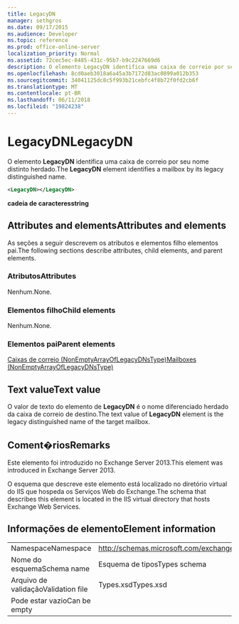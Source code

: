 ```yaml
---
title: LegacyDN
manager: sethgros
ms.date: 09/17/2015
ms.audience: Developer
ms.topic: reference
ms.prod: office-online-server
localization_priority: Normal
ms.assetid: 72cec5ec-8485-431c-95b7-b9c2247669d6
description: O elemento LegacyDN identifica uma caixa de correio por seu nome distinto herdado.
ms.openlocfilehash: 8cd0aeb3018a6a45a3b7172d83ac0899a012b353
ms.sourcegitcommit: 34041125dc8c5f993b21cebfc4f8b72f0fd2cb6f
ms.translationtype: MT
ms.contentlocale: pt-BR
ms.lasthandoff: 06/11/2018
ms.locfileid: "19824238"
---
```

# <a name="legacydn"></a><span data-ttu-id="311a1-103">LegacyDN</span><span class="sxs-lookup"><span data-stu-id="311a1-103">LegacyDN</span></span>

<span data-ttu-id="311a1-104">O elemento **LegacyDN** identifica uma caixa de correio por seu nome distinto herdado.</span><span class="sxs-lookup"><span data-stu-id="311a1-104">The **LegacyDN** element identifies a mailbox by its legacy distinguished name.</span></span> 
  
```XML
<LegacyDN></LegacyDN>
```

<span data-ttu-id="311a1-105">**cadeia de caracteres**</span><span class="sxs-lookup"><span data-stu-id="311a1-105">**string**</span></span>

## <a name="attributes-and-elements"></a><span data-ttu-id="311a1-106">Attributes and elements</span><span class="sxs-lookup"><span data-stu-id="311a1-106">Attributes and elements</span></span>

<span data-ttu-id="311a1-107">As seções a seguir descrevem os atributos e elementos filho elementos pai.</span><span class="sxs-lookup"><span data-stu-id="311a1-107">The following sections describe attributes, child elements, and parent elements.</span></span>
  
### <a name="attributes"></a><span data-ttu-id="311a1-108">Atributos</span><span class="sxs-lookup"><span data-stu-id="311a1-108">Attributes</span></span>

<span data-ttu-id="311a1-109">Nenhum.</span><span class="sxs-lookup"><span data-stu-id="311a1-109">None.</span></span>
  
### <a name="child-elements"></a><span data-ttu-id="311a1-110">Elementos filho</span><span class="sxs-lookup"><span data-stu-id="311a1-110">Child elements</span></span>

<span data-ttu-id="311a1-111">Nenhum.</span><span class="sxs-lookup"><span data-stu-id="311a1-111">None.</span></span>
  
### <a name="parent-elements"></a><span data-ttu-id="311a1-112">Elementos pai</span><span class="sxs-lookup"><span data-stu-id="311a1-112">Parent elements</span></span>

[<span data-ttu-id="311a1-113">Caixas de correio (NonEmptyArrayOfLegacyDNsType)</span><span class="sxs-lookup"><span data-stu-id="311a1-113">Mailboxes (NonEmptyArrayOfLegacyDNsType)</span></span>](mailboxes-nonemptyarrayoflegacydnstype.md)
  
## <a name="text-value"></a><span data-ttu-id="311a1-114">Text value</span><span class="sxs-lookup"><span data-stu-id="311a1-114">Text value</span></span>

<span data-ttu-id="311a1-115">O valor de texto do elemento de **LegacyDN** é o nome diferenciado herdado da caixa de correio de destino.</span><span class="sxs-lookup"><span data-stu-id="311a1-115">The text value of **LegacyDN** element is the legacy distinguished name of the target mailbox.</span></span> 
  
## <a name="remarks"></a><span data-ttu-id="311a1-116">Coment�rios</span><span class="sxs-lookup"><span data-stu-id="311a1-116">Remarks</span></span>

<span data-ttu-id="311a1-117">Este elemento foi introduzido no Exchange Server 2013.</span><span class="sxs-lookup"><span data-stu-id="311a1-117">This element was introduced in Exchange Server 2013.</span></span>
  
<span data-ttu-id="311a1-118">O esquema que descreve este elemento está localizado no diretório virtual do IIS que hospeda os Serviços Web do Exchange.</span><span class="sxs-lookup"><span data-stu-id="311a1-118">The schema that describes this element is located in the IIS virtual directory that hosts Exchange Web Services.</span></span>
  
## <a name="element-information"></a><span data-ttu-id="311a1-119">Informações de elemento</span><span class="sxs-lookup"><span data-stu-id="311a1-119">Element information</span></span>

|||
|:-----|:-----|
|<span data-ttu-id="311a1-120">Namespace</span><span class="sxs-lookup"><span data-stu-id="311a1-120">Namespace</span></span>  <br/> |http://schemas.microsoft.com/exchange/services/2006/types  <br/> |
|<span data-ttu-id="311a1-121">Nome do esquema</span><span class="sxs-lookup"><span data-stu-id="311a1-121">Schema name</span></span>  <br/> |<span data-ttu-id="311a1-122">Esquema de tipos</span><span class="sxs-lookup"><span data-stu-id="311a1-122">Types schema</span></span>  <br/> |
|<span data-ttu-id="311a1-123">Arquivo de validação</span><span class="sxs-lookup"><span data-stu-id="311a1-123">Validation file</span></span>  <br/> |<span data-ttu-id="311a1-124">Types.xsd</span><span class="sxs-lookup"><span data-stu-id="311a1-124">Types.xsd</span></span>  <br/> |
|<span data-ttu-id="311a1-125">Pode estar vazio</span><span class="sxs-lookup"><span data-stu-id="311a1-125">Can be empty</span></span>  <br/> ||
   

